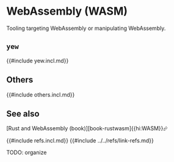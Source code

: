 # WebAssembly (WASM)

Tooling targeting WebAssembly or manipulating WebAssembly.

## `yew`

{{#include yew.incl.md}}

## Others

{{#include others.incl.md}}

## See also

[Rust and WebAssembly (book)][book-rustwasm]{{hi:WASM}}⮳

{{#include refs.incl.md}}
{{#include ../../refs/link-refs.md}}

<div class="hidden">
TODO: organize
</div>
